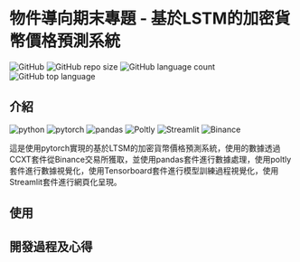 <!--
 * @Author: hibana2077 hibana2077@gmail.com
 * @Date: 2022-12-23 15:44:56
 * @LastEditors: hibana2077 hibana2077@gmaill.com
 * @LastEditTime: 2022-12-26 13:59:53
 * @FilePath: \OOP-independent-study\README.md
 * @Description: 这是默认设置,请设置`customMade`, 打开koroFileHeader查看配置 进行设置: https://github.com/OBKoro1/koro1FileHeader/wiki/%E9%85%8D%E7%BD%AE
-->
# 物件導向期末專題 - 基於LSTM的加密貨幣價格預測系統

![GitHub](https://img.shields.io/github/license/hibana2077/OOP-independent-study?style=plastic-square)
![GitHub repo size](https://img.shields.io/github/repo-size/hibana2077/OOP-independent-study?style=plastic-square)
![GitHub language count](https://img.shields.io/github/languages/count/hibana2077/OOP-independent-study?style=plastic-square)
![GitHub top language](https://img.shields.io/github/languages/top/hibana2077/OOP-independent-study?style=plastic-square)

## 介紹

![python](https://img.shields.io/badge/python-3.10-blue?style=plastic-square&logo=python)
![pytorch](https://img.shields.io/badge/pytorch-1.13.1-EE4C2C?style=plastic-square&logo=pytorch)
![pandas](https://img.shields.io/badge/pandas-1.3.4-150458?style=plastic-square&logo=pandas)
![Poltly](https://img.shields.io/badge/poltly-5.3.1-3F4F75?style=plastic-square&logo=Plotly)
![Streamlit](https://img.shields.io/badge/streamlit-1.2.0-FF4B4B?style=plastic-square&logo=streamlit)
![Binance](https://img.shields.io/badge/binance-API-2F3336?style=plastic-square&logo=binance)

這是使用pytorch實現的基於LTSM的加密貨幣價格預測系統，使用的數據透過CCXT套件從Binance交易所獲取，並使用pandas套件進行數據處理，使用poltly套件進行數據視覺化，使用Tensorboard套件進行模型訓練過程視覺化，使用Streamlit套件進行網頁化呈現。

## 使用

## 開發過程及心得

